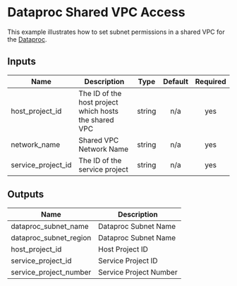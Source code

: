 # Dataproc Shared VPC Access

This example illustrates how to set subnet permissions in a shared VPC for the [Dataproc](https://cloud.google.com/dataproc/docs/concepts/configuring-clusters/network#creating_a_cluster_that_uses_a_vpc_network_in_another_project).

<!-- BEGINNING OF PRE-COMMIT-TERRAFORM DOCS HOOK -->
## Inputs

| Name | Description | Type | Default | Required |
|------|-------------|:----:|:-----:|:-----:|
| host\_project\_id | The ID of the host project which hosts the shared VPC | string | n/a | yes |
| network\_name | Shared VPC Network Name | string | n/a | yes |
| service\_project\_id | The ID of the service project | string | n/a | yes |

## Outputs

| Name | Description |
|------|-------------|
| dataproc\_subnet\_name | Dataproc Subnet Name |
| dataproc\_subnet\_region | Dataproc Subnet Name |
| host\_project\_id | Host Project ID |
| service\_project\_id | Service Project ID |
| service\_project\_number | Service Project Number |

<!-- END OF PRE-COMMIT-TERRAFORM DOCS HOOK -->
